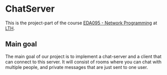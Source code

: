 # ChatServer

This is the project-part of the course [EDA095 - Network Programming](http://cs.lth.se/eda095) at [LTH](http://www.lth.se/).

## Main goal

The main goal of our project is to implement a chat-server and a client that can connect to this server. It
will consist of rooms where you can chat with multiple people, and private messages that are just sent to one
user.

